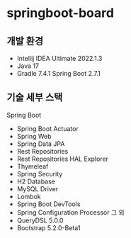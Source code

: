 # springboot-board

## 개발 환경
* Intellij IDEA Ultimate 2022.1.3
* Java 17
* Gradle 7.4.1
Spring Boot 2.7.1

## 기술 세부 스택
Spring Boot

* Spring Boot Actuator
* Spring Web
* Spring Data JPA
* Rest Repositories
* Rest Repositories HAL Explorer
* Thymeleaf
* Spring Security
* H2 Database
* MySQL Driver
* Lombok
* Spring Boot DevTools
* Spring Configuration Processor
그 외
* QueryDSL 5.0.0
* Bootstrap 5.2.0-Beta1

